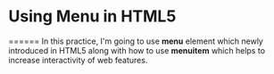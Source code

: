 # Using Menu in HTML5
======
In this practice, I'm going to use **menu** element which newly introduced in HTML5
along with how to use **menuitem** which helps to increase interactivity of web features.

 
